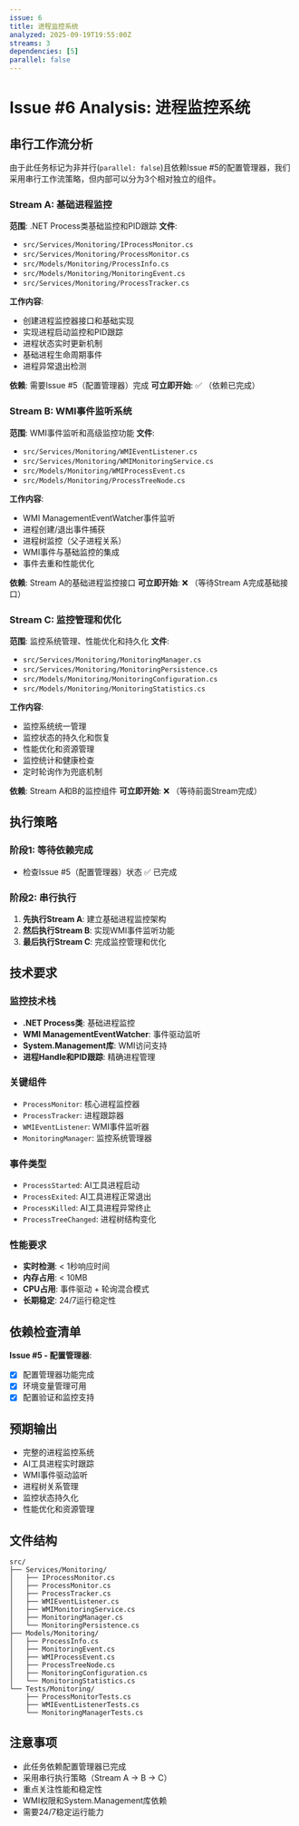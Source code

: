 ```yaml
---
issue: 6
title: 进程监控系统
analyzed: 2025-09-19T19:55:00Z
streams: 3
dependencies: [5]
parallel: false
---
```


# Issue #6 Analysis: 进程监控系统

## 串行工作流分析

由于此任务标记为非并行(`parallel: false`)且依赖Issue #5的配置管理器，我们采用串行工作流策略，但内部可以分为3个相对独立的组件。

### Stream A: 基础进程监控
**范围**: .NET Process类基础监控和PID跟踪
**文件**:
- `src/Services/Monitoring/IProcessMonitor.cs`
- `src/Services/Monitoring/ProcessMonitor.cs`
- `src/Models/Monitoring/ProcessInfo.cs`
- `src/Models/Monitoring/MonitoringEvent.cs`
- `src/Services/Monitoring/ProcessTracker.cs`

**工作内容**:
- 创建进程监控器接口和基础实现
- 实现进程启动监控和PID跟踪
- 进程状态实时更新机制
- 基础进程生命周期事件
- 进程异常退出检测

**依赖**: 需要Issue #5（配置管理器）完成
**可立即开始**: ✅ （依赖已完成）

### Stream B: WMI事件监听系统
**范围**: WMI事件监听和高级监控功能
**文件**:
- `src/Services/Monitoring/WMIEventListener.cs`
- `src/Services/Monitoring/WMIMonitoringService.cs`
- `src/Models/Monitoring/WMIProcessEvent.cs`
- `src/Models/Monitoring/ProcessTreeNode.cs`

**工作内容**:
- WMI ManagementEventWatcher事件监听
- 进程创建/退出事件捕获
- 进程树监控（父子进程关系）
- WMI事件与基础监控的集成
- 事件去重和性能优化

**依赖**: Stream A的基础进程监控接口
**可立即开始**: ❌ （等待Stream A完成基础接口）

### Stream C: 监控管理和优化
**范围**: 监控系统管理、性能优化和持久化
**文件**:
- `src/Services/Monitoring/MonitoringManager.cs`
- `src/Services/Monitoring/MonitoringPersistence.cs`
- `src/Models/Monitoring/MonitoringConfiguration.cs`
- `src/Models/Monitoring/MonitoringStatistics.cs`

**工作内容**:
- 监控系统统一管理
- 监控状态的持久化和恢复
- 性能优化和资源管理
- 监控统计和健康检查
- 定时轮询作为兜底机制

**依赖**: Stream A和B的监控组件
**可立即开始**: ❌ （等待前面Stream完成）

## 执行策略

### 阶段1: 等待依赖完成
- 检查Issue #5（配置管理器）状态 ✅ 已完成

### 阶段2: 串行执行
1. **先执行Stream A**: 建立基础进程监控架构
2. **然后执行Stream B**: 实现WMI事件监听功能
3. **最后执行Stream C**: 完成监控管理和优化

## 技术要求

### 监控技术栈
- **.NET Process类**: 基础进程监控
- **WMI ManagementEventWatcher**: 事件驱动监听
- **System.Management库**: WMI访问支持
- **进程Handle和PID跟踪**: 精确进程管理

### 关键组件
- `ProcessMonitor`: 核心进程监控器
- `ProcessTracker`: 进程跟踪器
- `WMIEventListener`: WMI事件监听器
- `MonitoringManager`: 监控系统管理器

### 事件类型
- `ProcessStarted`: AI工具进程启动
- `ProcessExited`: AI工具进程正常退出
- `ProcessKilled`: AI工具进程异常终止
- `ProcessTreeChanged`: 进程树结构变化

### 性能要求
- **实时检测**: < 1秒响应时间
- **内存占用**: < 10MB
- **CPU占用**: 事件驱动 + 轮询混合模式
- **长期稳定**: 24/7运行稳定性

## 依赖检查清单

**Issue #5 - 配置管理器**:
- [x] 配置管理器功能完成
- [x] 环境变量管理可用
- [x] 配置验证和监控支持

## 预期输出

- 完整的进程监控系统
- AI工具进程实时跟踪
- WMI事件驱动监听
- 进程树关系管理
- 监控状态持久化
- 性能优化和资源管理

## 文件结构

```
src/
├── Services/Monitoring/
│   ├── IProcessMonitor.cs
│   ├── ProcessMonitor.cs
│   ├── ProcessTracker.cs
│   ├── WMIEventListener.cs
│   ├── WMIMonitoringService.cs
│   ├── MonitoringManager.cs
│   └── MonitoringPersistence.cs
├── Models/Monitoring/
│   ├── ProcessInfo.cs
│   ├── MonitoringEvent.cs
│   ├── WMIProcessEvent.cs
│   ├── ProcessTreeNode.cs
│   ├── MonitoringConfiguration.cs
│   └── MonitoringStatistics.cs
└── Tests/Monitoring/
    ├── ProcessMonitorTests.cs
    ├── WMIEventListenerTests.cs
    └── MonitoringManagerTests.cs
```

## 注意事项

- 此任务依赖配置管理器已完成
- 采用串行执行策略（Stream A → B → C）
- 重点关注性能和稳定性
- WMI权限和System.Management库依赖
- 需要24/7稳定运行能力
